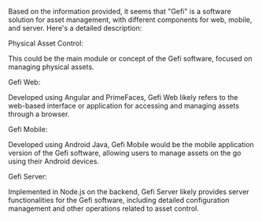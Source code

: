 Based on the information provided, it seems that "Gefi" is a software solution for asset management, with different components for web, mobile, and server. Here's a detailed description:

Physical Asset Control:

This could be the main module or concept of the Gefi software, focused on managing physical assets.

Gefi Web:

Developed using Angular and PrimeFaces, Gefi Web likely refers to the web-based interface or application for accessing and managing assets through a browser.

Gefi Mobile:

Developed using Android Java, Gefi Mobile would be the mobile application version of the Gefi software, allowing users to manage assets on the go using their Android devices.

Gefi Server:

Implemented in Node.js on the backend, Gefi Server likely provides server functionalities for the Gefi software, including detailed configuration management and other operations related to asset control.